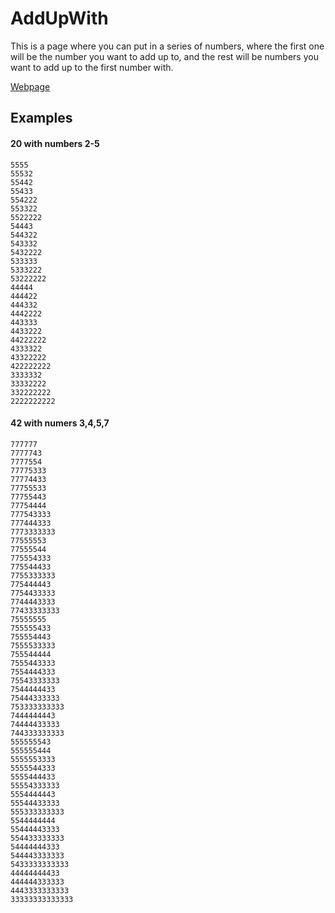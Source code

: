 # AddUpWith

This is a page where you can put in a series of numbers, where the first one will be the number you want to add up to, and the rest will be numbers you want to add up to the first number with.

[Webpage](https://agentwill.github.io/addupwith/)


## Examples

#### 20 with numbers 2-5
```
5555
55532
55442
55433
554222
553322
5522222
54443
544322
543332
5432222
533333
5333222
53222222
44444
444422
444332
4442222
443333
4433222
44222222
4333322
43322222
422222222
3333332
33332222
332222222
2222222222
```

#### 42 with numers 3,4,5,7
```
777777
7777743
7777554
77775333
77774433
77755533
77755443
77754444
777543333
777444333
7773333333
77555553
77555544
775554333
775544433
7755333333
775444443
7754433333
7744443333
77433333333
75555555
755555433
755554443
7555533333
755544444
7555443333
7554444333
75543333333
7544444433
75444333333
753333333333
7444444443
74444433333
744333333333
555555543
555555444
5555553333
5555544333
5555444433
55554333333
5554444443
55544433333
555333333333
5544444444
55444443333
554433333333
54444444333
544443333333
5433333333333
44444444433
444444333333
4443333333333
33333333333333
```
